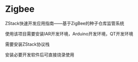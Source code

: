 # Zigbee
ZStack快速开发应用指南——基于ZigBee的种子仓库监管系统

使用该项目需要安装IAR开发环境，Arduino开发环境，QT开发环境

需要安装ZStack协议栈

安装必要开发软件后可直接烧录使用
